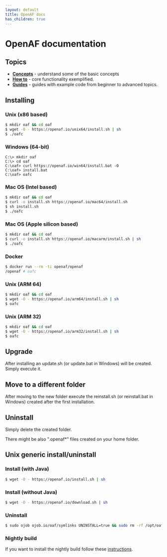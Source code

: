 ```yaml
---
layout: default
title: OpenAF docs
has_children: true
---
```


# OpenAF documentation

## Topics

* __[Concepts](docs/concepts/index.md)__ - understand some of the basic concepts
* __[How to](docs/howto/index.md)__ - core functionality exemplified.
* __[Guides](docs/guides/index.md)__ - guides with example code from beginner to advanced topics.

## Installing

### Unix (x86 based)

````bash
$ mkdir oaf && cd oaf
$ wget -O - https://openaf.io/unix64/install.sh | sh
$ ./oafc
````

### Windows (64-bit)

````
C:\> mkdir oaf
C:\> cd oaf
C:\oaf> curl https://openaf.io/win64/install.bat -O
C:\oaf> install.bat
C:\oaf> oafc
````

### Mac OS (Intel based)

````bash
$ mkdir oaf && cd oaf
$ curl -o install.sh https://openaf.io/mac64/install.sh
$ sh install.sh
$ ./oafc
````

### Mac OS (Apple silicon based)

````bash
$ mkdir oaf && cd oaf
$ curl -o install.sh https://openaf.io/macarm/install.sh | sh
$ ./oafc
````

### Docker

````bash
$ docker run --rm -ti openaf/openaf
/openaf # oafc
````

### Unix (ARM 64)

````bash
$ mkdir oaf && cd oaf
$ wget -O - https://openaf.io/arm64/install.sh | sh
$ oafc
````

### Unix (ARM 32)

````bash
$ mkdir oaf && cd oaf
$ wget -O - https://openaf.io/arm32/install.sh | sh
$ oafc
````

## Upgrade

After installing an update.sh (or update.bat in Windows) will be created. Simply execute it.

## Move to a different folder

After moving to the new folder execute the reinstall.sh (or reinstall.bat in Windows) created after the first installation.

## Uninstall

Simply delete the created folder.

There might be also ".openaf*" files created on your home folder.

## Unix generic install/uninstall

### Install (with Java)

````bash
$ wget -O - https://openaf.io/install.sh | sh
````

### Install (without Java)

````bash
$ wget -O - https://openaf.io/download.sh | sh
````

### Uninstall

````bash
$ sudo ojob ojob.io/oaf/symlinks UNINSTALL=true && sudo rm -rf /opt/oaf
````

### Nightly build

If you want to install the nightly build follow these [instructions](installing-nightly).

